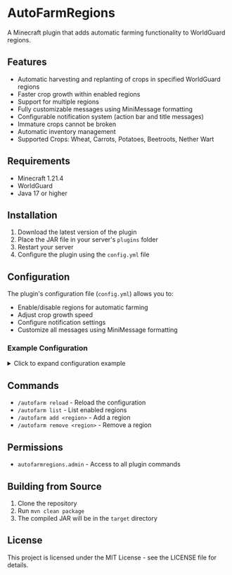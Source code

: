 # AutoFarmRegions

A Minecraft plugin that adds automatic farming functionality to WorldGuard regions.

## Features

- Automatic harvesting and replanting of crops in specified WorldGuard regions
- Faster crop growth within enabled regions
- Support for multiple regions
- Fully customizable messages using MiniMessage formatting
- Configurable notification system (action bar and title messages)
- Immature crops cannot be broken
- Automatic inventory management
- Supported Crops: Wheat, Carrots, Potatoes, Beetroots, Nether Wart

## Requirements

- Minecraft 1.21.4
- WorldGuard
- Java 17 or higher

## Installation

1. Download the latest version of the plugin
2. Place the JAR file in your server's `plugins` folder
3. Restart your server
4. Configure the plugin using the `config.yml` file

## Configuration

The plugin's configuration file (`config.yml`) allows you to:

- Enable/disable regions for automatic farming
- Adjust crop growth speed
- Configure notification settings
- Customize all messages using MiniMessage formatting

### Example Configuration

<details>
<summary>Click to expand configuration example</summary>

```yaml
# AutoFarmRegions Configuration

# List of enabled WorldGuard regions where automatic farming will work
enabled-regions:
  - farm1
  - farm2

# Auto-replant settings
auto-replant:
  # Whether to automatically replant crops when harvested
  enabled: true
  # Whether to add drops directly to inventory
  add-to-inventory: true
  # Whether to drop items on the ground if inventory is full
  drop-if-full: false
  # Inventory full notification settings
  inventory-full-notification:
    # Show a title when inventory is full
    show-title: false
    # Show action bar when inventory is full
    show-action-bar: true
    # Duration of title in ticks (20 ticks = 1 second)
    title-duration: 40

# Crop growth settings
growth:
  # Whether to enable growth in regions
  enabled: true
  # How often to start a new growth chain (in seconds)
  interval: 60
  # How long to wait between each crop in the chain (in ticks, 20 ticks = 1 second)
  chain-delay: 2
  # Whether to show particles when crops grow
  show-particles: true
  # Which particle to show when crops grow
  particle: VILLAGER_HAPPY

# Crop protection settings
protection:
  # Whether to prevent breaking immature crops
  prevent-immature-break: true
  # Whether to show a message when breaking immature crops
  show-immature-message: false
  # Whether to allow breaking crops with specific tools
  require-tools: false
  # List of tools that can break crops (if require-tools is true)
  allowed-tools:
  - WOODEN_HOE
  - STONE_HOE
  - IRON_HOE
  - GOLDEN_HOE
  - DIAMOND_HOE
  - NETHERITE_HOE
```
</details>

## Commands

- `/autofarm reload` - Reload the configuration
- `/autofarm list` - List enabled regions
- `/autofarm add <region>` - Add a region
- `/autofarm remove <region>` - Remove a region

## Permissions

- `autofarmregions.admin` - Access to all plugin commands

## Building from Source

1. Clone the repository
2. Run `mvn clean package`
3. The compiled JAR will be in the `target` directory

## License

This project is licensed under the MIT License - see the LICENSE file for details. 